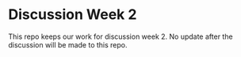 # Discussion Week 2

This repo keeps our work for discussion week 2. No update after the discussion will be made to this repo.

